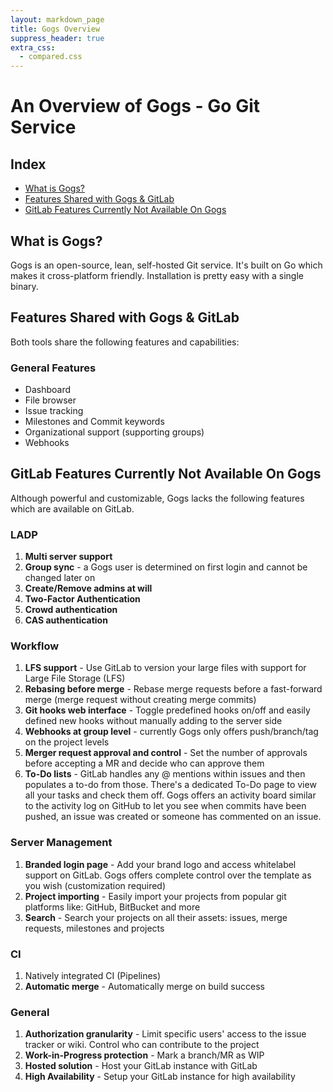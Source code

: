 ```yaml
---
layout: markdown_page
title: Gogs Overview
suppress_header: true
extra_css:
  - compared.css
---
```


# An Overview of Gogs - Go Git Service

## Index

- [What is Gogs?](#What-is-Gogs?)
- [Features Shared with Gogs & GitLab](#Features-Shared-with-Gogs-&-GitLab)
- [GitLab Features Currently Not Available On Gogs](#gitlab-features-currently-not-available-on-gogs)

## What is Gogs?

Gogs is an open-source, lean, self-hosted Git service. It's built on Go which makes it cross-platform friendly. Installation is pretty easy with a single binary.

## Features Shared with Gogs & GitLab

Both tools share the following features and capabilities:  

### General Features
- Dashboard
- File browser
- Issue tracking
- Milestones and Commit keywords
- Organizational support (supporting groups)
- Webhooks

## GitLab Features Currently Not Available On Gogs

Although powerful and customizable, Gogs lacks the following features which are available on GitLab.

### LADP
1. **Multi server support**
2. **Group sync** - a Gogs user is determined on first login and cannot be changed later on
3. **Create/Remove admins at will**
4. **Two-Factor Authentication**
5. **Crowd authentication**
6. **CAS authentication**

### Workflow
1. **LFS support** - Use GitLab to version your large files with support for Large File Storage (LFS)
2. **Rebasing before merge** - Rebase merge requests before a fast-forward merge (merge request without creating merge commits)
3. **Git hooks web interface** - Toggle predefined hooks on/off
and easily defined new hooks without manually adding to the server side
4. **Webhooks at group level** - currently Gogs only offers push/branch/tag on the
project levels
5. **Merger request approval and control** - Set the number of approvals before accepting a MR and decide who can approve them
6. **To-Do lists** - GitLab handles any @ mentions within issues and then populates
a to-do from those. There's a dedicated To-Do page to view all your tasks and check
them off. Gogs offers an activity board similar to the activity log on GitHub
to let you see when commits have been pushed, an issue was created or someone has
commented on an issue.

### Server Management
1. **Branded login page** - Add your brand logo and access whitelabel support on GitLab. Gogs offers complete control over the template as you wish (customization required)
2. **Project importing** - Easily import your projects from popular git platforms like:  GitHub, BitBucket and more
3. **Search** - Search your projects on all their assets: issues, merge requests, milestones and projects

### CI
1. Natively integrated CI (Pipelines)
2. **Automatic merge** - Automatically merge on build success


### General
1. **Authorization granularity** - Limit specific users' access to the issue tracker or wiki. Control who can contribute to the project
2. **Work-in-Progress protection** - Mark a branch/MR as WIP
3. **Hosted solution** - Host your GitLab instance with GitLab
4. **High Availability** - Setup your GitLab instance for high availability
